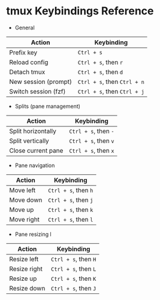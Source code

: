 # **tmux Keybindings Reference**


- General

| Action               | Keybinding                  |
| -------------------- | --------------------------- |
| Prefix key           | `Ctrl + s`                  |
| Reload config        | `Ctrl + s`, then `r`        |
| Detach tmux          | `Ctrl + s`, then `d`        |
| New session (prompt) | `Ctrl + s`, then `Ctrl + n` |
| Switch session (fzf) | `Ctrl + s`, then `Ctrl + j` |
- Splits (pane management)

| Action             | Keybinding           |
| ------------------ | -------------------- |
| Split horizontally | `Ctrl + s`, then `-` |
| Split vertically   | `Ctrl + s`, then `v` |
| Close current pane | `Ctrl + s`, then `x` |


- Pane navigation

| Action     | Keybinding           |
| ---------- | -------------------- |
| Move left  | `Ctrl + s`, then `h` |
| Move down  | `Ctrl + s`, then `j` |
| Move up    | `Ctrl + s`, then `k` |
| Move right | `Ctrl + s`, then `l` |


- Pane resizing
l

| Action       | Keybinding           |
| ------------ | -------------------- |
| Resize left  | `Ctrl + s`, then `H` |
| Resize right | `Ctrl + s`, then `L` |
| Resize up    | `Ctrl + s`, then `K` |
| Resize down  | `Ctrl + s`, then `J` |
